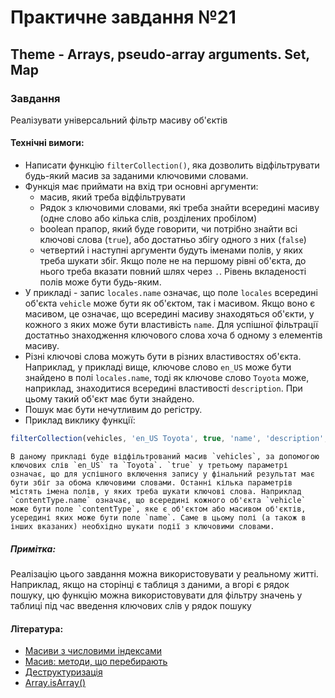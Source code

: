 # Практичне завдання №21

## Theme - Arrays, pseudo-array arguments. Set, Map
    

### Завдання

Реалізувати універсальний фільтр масиву об'єктів

#### Технічні вимоги:
- Написати функцію `filterCollection()`, яка дозволить відфільтрувати будь-який масив за заданими ключовими словами.
- Функція має приймати на вхід три основні аргументи:
   - масив, який треба відфільтрувати
   - Рядок з ключовими словами, які треба знайти всередині масиву (одне слово або кілька слів, розділених пробілом)
   - boolean прапор, який буде говорити, чи потрібно знайти всі ключові слова (`true`), або достатньо збігу одного з них (`false`)
   - четвертий і наступні аргументи будуть іменами полів, у яких треба шукати збіг. Якщо поле не на першому рівні об'єкта, до нього треба вказати повний шлях через `.`. Рівень вкладеності полів може бути будь-яким.
- У прикладі - запис `locales.name` означає, що поле `locales` всередині об'єкта `vehicle` може бути як об'єктом, так і масивом. Якщо воно є масивом, це означає, що всередині масиву знаходяться об'єкти, у кожного з яких може бути властивість `name`. Для успішної фільтрації достатньо знаходження ключового слова хоча б одному з елементів масиву.
- Різні ключові слова можуть бути в різних властивостях об'єкта. Наприклад, у прикладі вище, ключове слово `en_US` може бути знайдено в полі `locales.name`, тоді як ключове слово `Toyota` може, наприклад, знаходитися всередині властивості `description`. При цьому такий об'єкт має бути знайдено.
- Пошук має бути нечутливим до регістру.
- Приклад виклику функції:

```javascript
filterCollection(vehicles, 'en_US Toyota', true, 'name', 'description', 'contentType.name', 'locales.name', 'locales.description')
```
    В даному прикладі буде відфільтрований масив `vehicles`, за допомогою ключових слів `en_US` та `Toyota`. `true` у третьому параметрі означає, що для успішного включення запису у фінальний результат має бути збіг за обома ключовими словами. Останні кілька параметрів містять імена полів, у яких треба шукати ключові слова. Наприклад `contentType.name` означає, що всередині кожного об'єкта `vehicle` може бути поле `contentType`, яке є об'єктом або масивом об'єктів, усередині яких може бути поле `name`. Саме в цьому полі (а також в інших вказаних) необхідно шукати події з ключовими словами.

##### Примітка:
Реалізацію цього завдання можна використовувати у реальному житті. Наприклад, якщо на сторінці є таблиця з даними, а вгорі є рядок пошуку, цю функцію можна використовувати для фільтру значень у таблиці під час введення ключових слів у рядок пошуку

#### Література:
- [Масиви з числовими індексами](http://learn.javascript.ru/array)
- [Масив: методи, що перебирають](http://learn.javascript.ru/array-iteration)
- [Деструктуризація](http://learn.javascript.ru/destructuring)
- [Array.isArray()](https://developer.mozilla.org/ru/docs/Web/JavaScript/Reference/Global_Objects/Array/isArray)

<!-- ### Данное задание не обязательно для выполнения

## Задание

Реализовать универсальный фильтр массива объектов

#### Технические требования:
- Написать функцию `filterCollection()`, которая позволит отфильтровать любой массив по заданным ключевым словам.
- Функция должна принимать на вход три основных аргумента:
  - массив, который надо отфильтровать
  - строку с ключевыми словами, которые надо найти внутри массива (одно слово или несколько слов, разделеных пробелом)
  - boolean флаг, который будет говорить, надо ли найти все ключевые слова (`true`), либо же достаточно совпадения одного из них (`false`)
  - четвертый и последующие аргументы будут являться именами полей, внутри которых надо искать совпадение. Если поле находится не на первом уровне объекта, к нему надо указать полный путь через `.`. Уровень вложенности полей может быть любой.
- Пример вызова функции:

```javascript
filterCollection(vehicles, 'en_US Toyota', true, 'name', 'description', 'contentType.name', 'locales.name', 'locales.description')
```
   В данном примере будет отфильтрован массив `vehicles`, с помощью ключевых слов `en_US` и `Toyota`. `true` в третьем параметре означает, что для успешного включения записи в финальный результат должно быть совпадение по обоим ключевым словам. Последние несколько параметров содержат имена полей, внутри которых надо искать ключевые слова. Например `contentType.name` означает, что внутри каждого объекта `vehicle` может быть поле `contentType`, которое является объектом или массивом объектов, внутри которых может быть поле `name`. Именно в этом поле (а также в других указанных) необходимо искать сопадения с ключевыми словами.
- В примере выше - запись `locales.name` означает, что поле `locales` внутри объекта `vehicle` может быть как объектом, так и массивом. Если оно является массивом, это значит, что внутри массива находятся объекты, у каждого из которых может быть свойство `name`. Для успешной фильтрации достаточно нахождения ключевого слова хотя бы в одном из элементов массива.
- Разные ключевые слова могут находиться в разных свойствах объекта. Например, в примере выше, ключевое слово `en_US` может быть найдено в поле `locales.name`, в то время как ключевое слово `Toyota` может, например, находиться внутри свойства `description`. При этом такой объект должен быть найден.
- Поиск должен быть нечувствительным к регистру.

##### Примечание: 
Реализацию данной задачи можно использовать в реальной жизни. Например, если на странице есть таблица с данными, а вверху есть строка поиска, данную функцию можно использовать для фильтра значений в таблице при вводе ключевых слов в строку поиска 

#### Литература:
- [Массивы с числовыми индексами](http://learn.javascript.ru/array)
- [Массив: перебирающие методы](http://learn.javascript.ru/array-iteration)
- [Деструктуризация](http://learn.javascript.ru/destructuring)
- [Array.isArray()](https://developer.mozilla.org/ru/docs/Web/JavaScript/Reference/Global_Objects/Array/isArray) -->